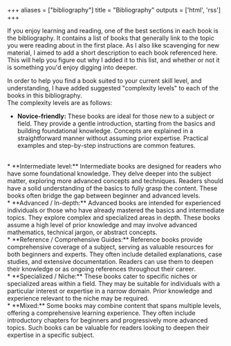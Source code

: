 +++
aliases = ["bibliography"]
title = "Bibliography"
outputs = ['html', 'rss'] 
+++

If you enjoy learning and reading, one of the best sections in each book is the bibliography.
It contains a list of books that generally link to the topic you were reading about in the first place.
As I also like scavenging for new material, I aimed to add a short description to each book referenced here.
This will help you figure out why I added it to this list, and whether or not it is something you'd enjoy digging into deeper.

In order to help you find a book suited to your current skill level, and understanding, I have added suggested "complexity levels" to each of 
the books in this bibliography.  
The complexity levels are as follows:

* **Novice-friendly:** These books are ideal for those new to a subject or field. They provide a gentle introduction, starting from the basics 
  and building foundational knowledge. Concepts are explained in a straightforward manner without assuming prior expertise. Practical examples 
  and step-by-step instructions are common features.  
<br />
* **Intermediate level:** Intermediate books are designed for readers who have some foundational knowledge. They delve deeper into the subject matter, exploring more advanced concepts and techniques. 
Readers should have a solid understanding of the basics to fully grasp the content. These books often bridge the gap between beginner and 
  advanced levels.  
<br />
* **Advanced / In-depth:** Advanced books are intended for experienced individuals or those who have already mastered the basics and 
  intermediate topics. They explore complex and specialized areas in depth. These books assume a high level of prior knowledge and may involve 
  advanced mathematics, technical jargon, or abstract concepts.  
<br />  
* **Reference / Comprehensive Guides:** Reference books provide comprehensive coverage of a subject, serving as valuable resources for both 
  beginners and experts. They often include detailed explanations, case studies, and extensive documentation. Readers can use them to deepen 
  their knowledge or as ongoing references throughout their career.  
<br />
* **Specialized / Niche:** These books cater to specific niches or specialized areas within a field. They may be suitable for individuals with a 
  particular interest or expertise in a narrow domain. Prior knowledge and experience relevant to the niche may be required.    
<br />
* **Mixed:** Some books may combine content that spans multiple levels, offering a comprehensive learning experience. They often include 
  introductory chapters for beginners and progressively more advanced topics. Such books can be valuable for readers looking to deepen their 
  expertise in a specific subject. 
